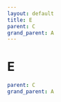 ```yaml
---
layout: default
title: E
parent: C
grand_parent: A
---
```

# E

```yaml
parent: C
grand_parent: A
```
